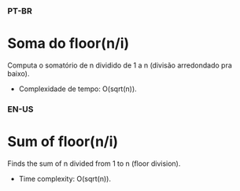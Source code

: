 ### PT-BR

# Soma do floor(n/i)
Computa o somatório de n dividido de 1 a n (divisão arredondado pra baixo).
* Complexidade de tempo: O(sqrt(n)).

### EN-US

# Sum of floor(n/i)
Finds the sum of n divided from 1 to n (floor division).
* Time complexity: O(sqrt(n)).
